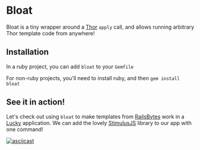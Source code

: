 # Bloat

Bloat is a tiny wrapper around a [Thor](http://whatisthor.com) `apply` call, and allows running arbitrary Thor template code from anywhere!

## Installation

In a ruby project, you can add `bloat` to your `Gemfile`

For non-ruby projects, you'll need to install ruby, and then `gem install bloat`

## See it in action!

Let's check out using `bloat` to make templates from [RailsBytes](https://railsbytes.org) work in a [Lucky](https://luckyframework.org) application. We can add the lovely [StimulusJS](https://stimulusjs.org) library to our app with one command!

[![asciicast](https://asciinema.org/a/0Uh9XA5iWe1X3RpuriI829y3e.svg)](https://asciinema.org/a/0Uh9XA5iWe1X3RpuriI829y3e)
